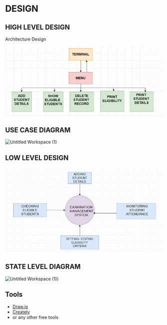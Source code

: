 # DESIGN 

## HIGH LEVEL DESIGN 

Architecture Design 

![Untitled Workspace](https://github.com/sammy-9930/Examination_Management_System/blob/main/2_Design/Architecture_Design.JPG)

## USE CASE DIAGRAM 

![Untitled Workspace (1)](https://user-images.githubusercontent.com/65846052/114498726-3cfe3780-9c42-11eb-8acd-9e1d65ad55f0.png)

## LOW LEVEL DESIGN

![Untitled Workspace (1)](https://github.com/sammy-9930/Examination_Management_System/blob/main/2_Design/low_level_design.JPG)

## STATE LEVEL DIAGRAM 

![Untitled Workspace (1)](https://github.com/sammy-9930/Examination_Management_System/blob/main/2_Design/State_diagram.JPG))

## Tools 
* [Draw.io](https://app.diagrams.net/)
* [Creately](https://app.creately.com/diagram/create)
* or any other free tools

